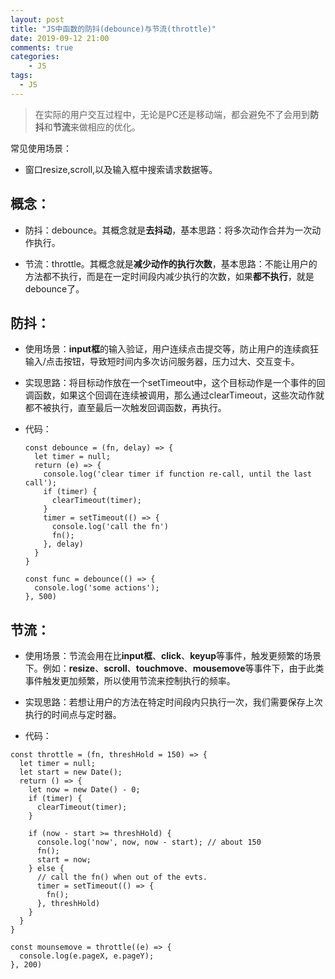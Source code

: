 ```yaml
---
layout: post
title: "JS中函数的防抖(debounce)与节流(throttle)"
date: 2019-09-12 21:00
comments: true
categories:
 	- JS
tags:
  - JS
---
```


> 在实际的用户交互过程中，无论是PC还是移动端，都会避免不了会用到**防抖**和**节流**来做相应的优化。

常见使用场景：

  - 窗口resize,scroll,以及输入框中搜索请求数据等。
  
<!-- more -->

## 概念：

  - 防抖：debounce。其概念就是**去抖动**，基本思路：将多次动作合并为一次动作执行。

  - 节流：throttle。其概念就是**减少动作的执行次数**，基本思路：不能让用户的方法都不执行，而是在一定时间段内减少执行的次数，如果**都不执行**，就是debounce了。

## 防抖：

  - 使用场景：**input框**的输入验证，用户连续点击提交等，防止用户的连续疯狂输入/点击按钮，导致短时间内多次访问服务器，压力过大、交互变卡。

  - 实现思路：将目标动作放在一个setTimeout中，这个目标动作是一个事件的回调函数，如果这个回调在连续被调用，那么通过clearTimeout，这些次动作就都不被执行，直至最后一次触发回调函数，再执行。

  - 代码：

    ```
    const debounce = (fn, delay) => {
      let timer = null;
      return (e) => {
        console.log('clear timer if function re-call, until the last call');
        if (timer) {
          clearTimeout(timer);
        }
        timer = setTimeout(() => {
          console.log('call the fn')
          fn();
        }, delay)
      }
    }

    const func = debounce(() => {
      console.log('some actions');
    }, 500)

    ```

## 节流：

  - 使用场景：节流会用在比**input框**、**click**、**keyup**等事件，触发更频繁的场景下。例如：**resize**、**scroll**、**touchmove**、**mousemove**等事件下，由于此类事件触发更加频繁，所以使用节流来控制执行的频率。

  - 实现思路：若想让用户的方法在特定时间段内只执行一次，我们需要保存上次执行的时间点与定时器。

  - 代码：

  ```
  const throttle = (fn, threshHold = 150) => {
    let timer = null;
    let start = new Date();
    return () => {
      let now = new Date() - 0;
      if (timer) {
        clearTimeout(timer);
      }

      if (now - start >= threshHold) {
        console.log('now', now, now - start); // about 150
        fn();
        start = now;
      } else {
        // call the fn() when out of the evts.
        timer = setTimeout(() => {
          fn();
        }, threshHold)
      }
    }
  }

  const mounsemove = throttle((e) => {
    console.log(e.pageX, e.pageY);
  }, 200)

  ```
  